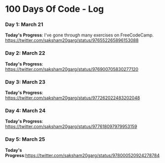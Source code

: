 # 100 Days Of Code - Log

### Day 1: March 21

**Today's Progress**: I've gone through many exercises on FreeCodeCamp. https://twitter.com/saksham20garg/status/976552265896153088

### Day 2: March 22 

**Today's Progress**: https://twitter.com/saksham20garg/status/976900705830277120

### Day 3: March 23 

**Today's Progress**: https://twitter.com/saksham20garg/status/977262022483202048

### Day 4: March 24 

**Today's Progress**: https://twitter.com/saksham20garg/status/977618097979953159

### Day 5: March 25 

**Today's Progress**:https://twitter.com/saksham20garg/status/978000520924278784
